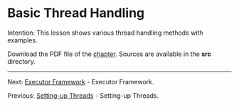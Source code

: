 # Basic Thread Handling

Intention: This lesson shows various thread handling methods with examples.

Download the PDF file of the [chapter](chapter_28.pdf). Sources are available in the <b>src</b> directory. 


<hr>

Next: [Executor Framework](chapter_29.md "Executor Framework") - Executor Framework.

Previous: [Setting-up Threads](chapter_27.md "Setting-up Threads") - Setting-up Threads.